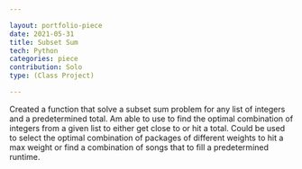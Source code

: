 ```yaml
---

layout: portfolio-piece
date: 2021-05-31
title: Subset Sum
tech: Python
categories: piece
contribution: Solo
type: (Class Project)

---
```


Created a function that solve a subset sum problem for any list of integers and a predetermined total. Am able to use to find the optimal combination of integers from a given list to either get close to or hit a total. Could be used to select the optimal combination of packages of different weights to hit a max weight or find a combination of songs that to fill a predetermined runtime.  
